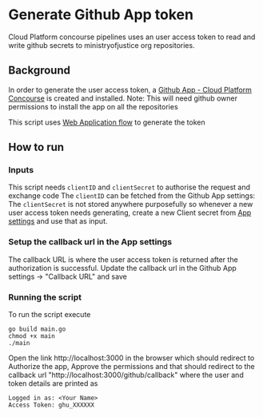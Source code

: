 # Generate Github App token

Cloud Platform concourse pipelines uses an user access token to read and write github secrets to ministryofjustice org repositories.

## Background

In order to generate the user access token, a [Github App - Cloud Platform Concourse][App settings] is created and installed.
Note: This will need github owner permissions to install the app on all the repositories

This script uses [Web Application flow](https://docs.github.com/en/apps/creating-github-apps/authenticating-with-a-github-app/generating-a-user-access-token-for-a-github-app#using-the-web-application-flow-to-generate-a-user-access-token) to generate the token

## How to run

### Inputs

This script needs `clientID` and `clientSecret` to authorise the request and exchange code
The `clientID` can be fetched from the Github App settings:
The `clientSecret` is not stored anywhere purposefully so whenever a new user access token needs generating, create a new Client secret from [App settings][App settings] and use that as input.

### Setup the callback url in the App settings

The callback URL is where the user access token is returned after the authorization is successful. Update the callback url in the Github App settings -> "Callback URL" and save

### Running the script

To run the script execute

```
go build main.go
chmod +x main
./main
```

Open the link http://localhost:3000 in the browser which should redirect to Authorize the app, Approve the permissions and that should redirect to the callback url "http://localhost:3000/github/callback" where the user and token details are printed as

```
Logged in as: <Your Name>
Access Token: ghu_XXXXXX
```

[App settings]: https://github.com/organizations/ministryofjustice/settings/apps/cloud-platform-concourse
